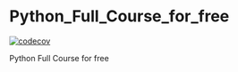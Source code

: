 # Python_Full_Course_for_free
[![codecov](https://codecov.io/gh/mjdev8/Python-Full-Course-for-free/branch/master/graph/badge.svg)](https://codecov.io/gh/mjdev8/Python-Full-Course-for-free)

Python Full Course for free
